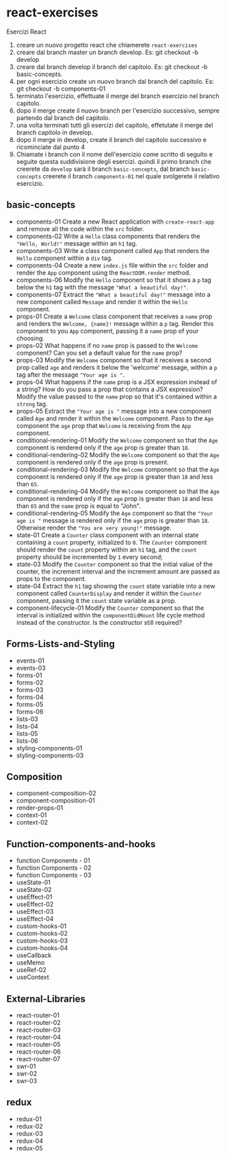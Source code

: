 # react-exercises
Esercizi React
1. creare un nuovo progetto react che chiamerete `react-exercises`
2. creare dal branch master un branch develop. Es: git checkout -b develop
3. creare dal branch develop il branch del capitolo. Es: git checkout -b basic-concepts.
4. per ogni esercizio create un nuovo branch dal branch del capitolo. Es: git checkout -b components-01
5. terminato l'esercizio, effettuate il merge del branch esercizio nel branch capitolo.
6. dopo il merge create il nuovo branch per l'esercizio successivo, sempre partendo dal branch del capitolo.
7. una volta terminati tutti gli esercizi del capitolo, effetutate il merge del branch capitolo in develop.
8. dopo il merge in develop, create il branch del capitolo successivo e ricominciate dal punto 4
9. Chiamate i branch con il nome dell'esercizio come scritto di seguito e seguite questa suddivisione degli esercizi.
    quindi il primo branch che creerete da `develop` sarà il branch `basic-concepts`, dal branch `basic-concepts` creerete il branch `components-01` nel quale svolgerete il relativo esercizio.

## basic-concepts
- components-01 Create a new React application with `create-react-app` and remove all the code within the `src` folder.
- components-02 Write a `Hello` class components that renders the `"Hello, World!"` message within an `h1` tag.
- components-03 Write a class component called `App` that renders the `Hello` component within a `div` tag.
- components-04 Create a new `index.js` file within the `src` folder and render the `App` component using the `ReactDOM.render` method.
- components-06 Modify the `Hello` component so that it shows a `p` tag below the `h1` tag with the message `"What a beautiful day!"`.
- components-07 Extract the `"What a beautiful day!"` message into a new component called `Message` and render it within the `Hello` component.
- props-01 Create a `Welcome` class component that receives a `name` prop and renders the `Welcome, {name}!` message within a `p` tag. Render this component to you `App` component, passing it a `name` prop of your choosing.
- props-02 What happens if no `name` prop is passed to the `Welcome` component? Can you set a default value for the `name` prop?
- props-03 Modify the `Welcome` component so that it receives a second prop called `age` and renders it below the 'welcome' message, within a `p` tag after the message `"Your age is "`.
- props-04 What happens if the `name` prop is a JSX expression instead of a string? How do you pass a prop that contains a JSX expression? Modify the value passed to the `name` prop so that it's contained within a `strong` tag.
- props-05 Extract the `"Your age is "` message into a new component called `Age` and render it within the `Welcome` component. Pass to the `Age` component the `age` prop that `Welcome` is receiving from the `App` component.
- conditional-rendering-01 Modify the `Welcome` component so that the `Age` component is rendered only if the `age` prop is greater than `18`.
- conditional-rendering-02 Modify the `Welcome` component so that the `Age` component is rendered only if the `age` prop is present.
- conditional-rendering-03 Modify the `Welcome` component so that the `Age` component is rendered only if the `age` prop is greater than `18` and less than `65`.
- conditional-rendering-04 Modify the `Welcome` component so that the `Age` component is rendered only if the `age` prop is greater than `18` and less than `65` and the `name` prop is equal to "John".
- conditional-rendering-05 Modify the `Age` component so that the `"Your age is "` message is rendered only if the `age` prop is greater than `18`. Otherwise render the `"You are very young!"` message.
- state-01 Create a `Counter` class component with an internal state containing a `count` property, initialized to `0`. The `Counter` component should render the `count` property within an `h1` tag, and the `count` property should be incremented by `1` every second;
- state-03 Modify the `Counter` component so that the initial value of the counter, the increment interval and the increment amount are passed as props to the component.
- state-04 Extract the `h1` tag showing the `count` state variable into a new component called `CounterDisplay` and render it within the `Counter` component, passing it the `count` state variable as a prop.
- component-lifecycle-01 Modify the `Counter` component so that the interval is initialized within the `componentDidMount` life cycle method instead of the constructor. Is the constructor still required?

## Forms-Lists-and-Styling
- events-01
- events-03
- forms-01
- forms-02
- forms-03
- forms-04
- forms-05
- forms-06
- lists-03
- lists-04
- lists-05
- lists-06
- styling-components-01
- styling-components-03

## Composition
- component-composition-02
- component-composition-01
- render-props-01
- context-01
- context-02

## Function-components-and-hooks
- function Components - 01
- function Components - 02
- function Components - 03
- useState-01
- useState-02
- useEffect-01
- useEffect-02
- useEffect-03
- useEffect-04
- custom-hooks-01
- custom-hooks-02
- custom-hooks-03
- custom-hooks-04
- useCallback
- useMemo
- useRef-02
- useContext

## External-Libraries
- react-router-01
- react-router-02
- react-router-03
- react-router-04
- react-router-05
- react-router-06
- react-router-07
- swr-01
- swr-02
- swr-03

## redux
- redux-01
- redux-02
- redux-03
- redux-04
- redux-05
